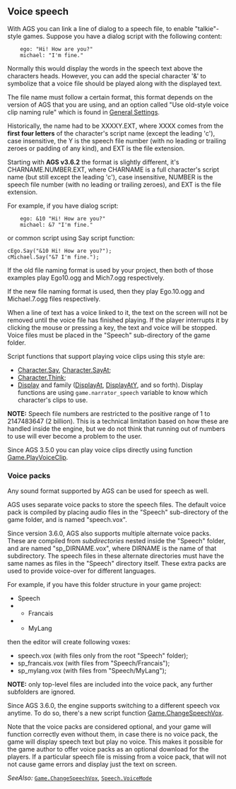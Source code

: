 ## Voice speech

With AGS you can link a line of dialog to a speech file, to enable
"talkie"- style games. Suppose you have a dialog script with the
following content:

```agsdialog
    ego: "Hi! How are you?"
    michael: "I'm fine."
```

Normally this would display the words in the speech text above the
characters heads. However, you can add the special character '&' to
symbolize that a voice file should be played along with the displayed text.

The file name must follow a certain format, this format depends on the version of AGS that you are using, and an option called "Use old-style voice clip naming rule" which is found in [General Settings](GeneralSettings#backwards-compatibility).

Historically, the name had to be XXXXY.EXT, where XXXX comes from the **first
four letters** of the character's script name (except the leading 'c'), case insensitive,
the Y is the speech file number (with no leading or trailing zeroes or
padding of any kind), and EXT is the file extension.

Starting with **AGS v3.6.2** the format is slightly different, it's CHARNAME.NUMBER.EXT, where CHARNAME is a full character's script name (but still except the leading 'c'), case insensitive, NUMBER is the speech file number (with no leading or trailing zeroes), and EXT is the file extension.

For example, if you have dialog script:

```agsdialog
    ego: &10 "Hi! How are you?"
    michael: &7 "I'm fine."
```

or common script using Say script function:

```ags
cEgo.Say("&10 Hi! How are you?");
cMichael.Say("&7 I'm fine.");
```

If the old file naming format is used by your project, then both of those examples play Ego10.ogg and Mich7.ogg respectively.

If the new file naming format is used, then they play Ego.10.ogg and Michael.7.ogg files respectively.

When a line of text has a voice linked to it,
the text on the screen will not be removed until the voice file has
finished playing. If the player interrupts it by clicking the mouse or
pressing a key, the text and voice will be stopped. Voice files must be
placed in the "Speech" sub-directory of the game folder.

Script functions that support playing voice clips using this style are:
* [Character.Say](Character#charactersay), [Character.SayAt](Character#charactersayat);
* [Character.Think](Character#characterthink);
* [Display](Globalfunctions_Message#display) and family ([DisplayAt](Globalfunctions_Message#displayat), [DisplayAtY](Globalfunctions_Message#displayaty), and so forth). Display functions are using `game.narrator_speech` variable to know which character's clips to use.

**NOTE:** Speech file numbers are restricted to the positive range of 1 to 2147483647 (2 billion). This is a technical limitation based on how these are handled inside the engine, but we do not think that running out of numbers to use will ever become a problem to the user.

Since AGS 3.5.0 you can play voice clips directly using function [Game.PlayVoiceClip](Game#gameplayvoiceclip).

### Voice packs

Any sound format supported by AGS can be used for speech as well.

AGS uses separate voice packs to store the speech files. The default voice pack is compiled by placing audio files in the "Speech" sub-directory of the game folder, and is named "speech.vox".

Since version 3.6.0, AGS also supports multiple alternate voice packs. These are compiled from *subdirectories* nested inside the "Speech" folder, and are named "sp_DIRNAME.vox", where DIRNAME is the name of that subdirectory.
The speech files in these alternate directories must have the same names as files in the "Speech" directory itself. These extra packs are used to provide voice-over for different languages.

For example, if you have this folder structure in your game project:

* Speech
* * Francais
* * MyLang

then the editor will create following voxes:
* speech.vox (with files only from the root "Speech" folder);
* sp_francais.vox (with files from "Speech/Francais");
* sp_mylang.vox (with files from "Speech/MyLang");

**NOTE:** only top-level files are included into the voice pack, any further subfolders are ignored.

Since AGS 3.6.0, the engine supports switching to a different speech vox anytime. To do so, there's a new script function [Game.ChangeSpeechVox](Game#gamechangespeechvox).

Note that the voice packs are considered optional, and your game will function correctly even without them, in case there is no voice pack, the game will display speech text but play no voice. This makes it possible for the game author to offer voice packs as an optional download for the players.
If a particular speech file is missing from a voice pack, that will not not cause game errors and display just the text on screen.

*SeeAlso:* [`Game.ChangeSpeechVox`](Game#gamechangespeechvox),
[`Speech.VoiceMode`](Speech#speechvoicemode)
